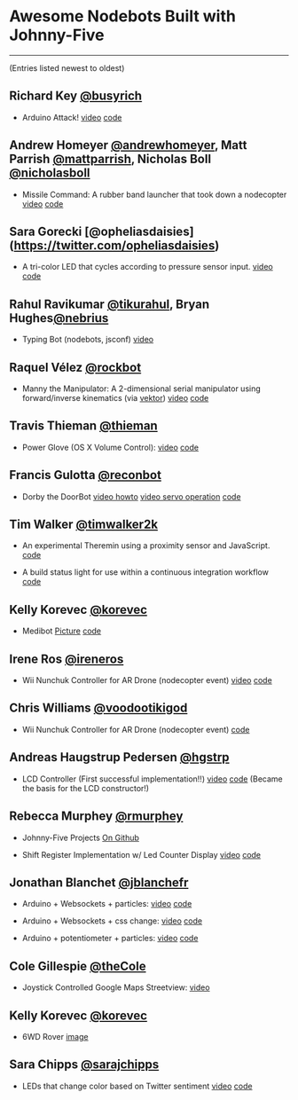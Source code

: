 # Awesome Nodebots Built with Johnny-Five
----------------
(Entries listed newest to oldest)


## Richard Key [@busyrich](http://twitter.com/busyrich)

- Arduino Attack!
    [video](http://www.youtube.com/watch?v=1NalU4d7a20)
    [code](https://github.com/BusyRich/arduino-attack)


## Andrew Homeyer [@andrewhomeyer](https://twitter.com/andrewhomeyer), Matt Parrish [@mattparrish](https://twitter.com/mattparrish), Nicholas Boll [@nicholasboll](https://twitter.com/nicholasboll)

- Missile Command: A rubber band launcher that took down a nodecopter
    [video](http://youtu.be/0FAfu-Zowuo)
    [code](https://github.com/homeyer/missile-command/)


## Sara Gorecki [@opheliasdaisies] (https://twitter.com/opheliasdaisies)

- A tri-color LED that cycles according to pressure sensor input.
    [video](http://youtu.be/ePiiaja1CuI)
    [code](https://github.com/opheliasdaisies/tri-color-led)


## Rahul Ravikumar [@tikurahul](https://twitter.com/tikurahul), Bryan Hughes[@nebrius](https://twitter.com/nebrius)

- Typing Bot (nodebots, jsconf)
    [video](http://www.youtube.com/watch?v=kjTO2OkGnD8)


## Raquel Vélez [@rockbot](https://twitter.com/rockbot)

- Manny the Manipulator: A 2-dimensional serial manipulator using forward/inverse kinematics (via [vektor](https://github.com/rockbot/vektor))
    [video](http://www.youtube.com/watch?v=JKumEFyOvuI)
    [code](https://github.com/rockbot/vektor/tree/master/manipulator)


## Travis Thieman [@thieman](https://twitter.com/thieman)

- Power Glove (OS X Volume Control):
    [video](http://www.youtube.com/watch?v=j1BimT0hPSQ)
    [code](https://github.com/tthieman/arduino-projects/blob/master/hackathon_20130217/power_glove.js)


## Francis Gulotta [@reconbot](https://twitter.com/reconbot)

- Dorby the DoorBot
    [video howto](http://www.youtube.com/watch?v=6VnSIbRAlFw)
    [video servo operation](http://www.youtube.com/watch?v=gh7LtDA6EL0)
    [code](https://github.com/reconbot/dorby)


## Tim Walker [@timwalker2k](https://twitter.com/timwalker2k)

- An experimental Theremin using a proximity sensor and JavaScript.
    [code](https://github.com/twalker/sine5)

- A build status light for use within a continuous integration workflow
    [code](https://github.com/twalker/cilite)


## Kelly Korevec [@korevec](http://twitter.com/korevec)

- Medibot
    [Picture](https://twitter.com/korevec/status/267848987711766528/photo/1)
    [code](https://github.com/korevec/medibot)

## Irene Ros [@ireneros](http://twitter.com/ireneros)

- Wii Nunchuk Controller for AR Drone (nodecopter event)
    [video](http://twitter.yfrog.com/n4u1nrxrakmkyopxxpjmxzmzz)
    [code](https://github.com/iros/nodecoptering)


## Chris Williams [@voodootikigod](http://twitter.com/voodootikigod)

- Wii Nunchuk Controller for AR Drone (nodecopter event)
    [code](https://github.com/voodootikigod/wii-drone/)


## Andreas Haugstrup Pedersen [@hgstrp](http://twitter.com/hgstrp)

- LCD Controller (First successful implementation!!)
    [video](http://vimeo.com/46577266)
    [code](https://gist.github.com/3200331)
    (Became the basis for the LCD constructor!)


## Rebecca Murphey [@rmurphey](http://twitter.com/rmurphey)

- Johnny-Five Projects
    [On Github](https://github.com/rmurphey/johnny-five-projects)

- Shift Register Implementation w/ Led Counter Display
    [video](http://vimeo.com/46463390)
    [code](http://gist.github.com/3185390)

## Jonathan Blanchet [@jblanchefr](http://twitter.com/jblanchefr)

- Arduino + Websockets + particles:
    [video](http://www.youtube.com/watch?v=MXEGLGmpCfo)
    [code](https://gist.github.com/3145395)

- Arduino + Websockets + css change:
    [video](http://www.youtube.com/watch?v=aYFOOr1amSg&feature=plcp)
    [code](https://gist.github.com/3145461)

- Arduino + potentiometer + particles:
    [video](http://www.youtube.com/watch?v=d5r5r7pHUZI)
    [code](https://gist.github.com/3147263)


## Cole Gillespie [@theCole](https://twitter.com/theCole)

- Joystick Controlled Google Maps Streetview:
    [video](https://air.mozilla.org/hack-jam-dundee/)


## Kelly Korevec [@korevec](https://twitter.com/korevec)

- 6WD Rover
  [image](http://twitpic.com/a9t3rg)

## Sara Chipps [@sarajchipps](https://twitter.com/sarajchipps)

- LEDs that change color based on Twitter sentiment
   [video](http://www.youtube.com/watch?v=ws7svZuq29c)
   [code](https://github.com/SaraJo/twitter-ring)
